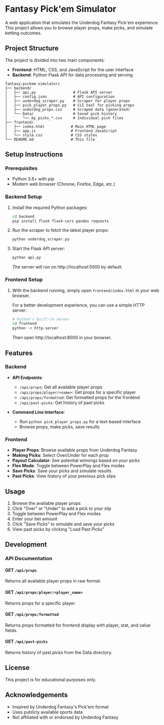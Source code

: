 # Fantasy Pick'em Simulator

A web application that simulates the Underdog Fantasy Pick'em experience. This project allows you to browse player props, make picks, and simulate betting outcomes.

## Project Structure

The project is divided into two main components:

- **Frontend**: HTML, CSS, and JavaScript for the user interface
- **Backend**: Python Flask API for data processing and serving

```
fantasy-pickem-simulator/
├── backend/
│   ├── api.py                 # Flask API server
│   ├── config.json            # API configuration
│   ├── underdog_scraper.py    # Scraper for player props
│   ├── pick_player_props.py   # CLI tool for picking props
│   ├── underdog_props.csv     # Scraped data (generated)
│   └── Data/                  # Saved pick history
│       └── my_picks_*.csv     # Individual pick files
├── frontend/
│   ├── index.html            # Main HTML page
│   ├── app.js                # Frontend JavaScript
│   └── style.css             # CSS styles
└── README.md                 # This file
```

## Setup Instructions

### Prerequisites

- Python 3.8+ with pip
- Modern web browser (Chrome, Firefox, Edge, etc.)

### Backend Setup

1. Install the required Python packages:
   ```bash
   cd backend
   pip install flask flask-cors pandas requests
   ```

2. Run the scraper to fetch the latest player props:
   ```bash
   python underdog_scraper.py
   ```

3. Start the Flask API server:
   ```bash
   python api.py
   ```

   The server will run on http://localhost:5000 by default.

### Frontend Setup

1. With the backend running, simply open `frontend/index.html` in your web browser.

   For a better development experience, you can use a simple HTTP server:
   ```bash
   # Python's built-in server
   cd frontend
   python -m http.server
   ```
   
   Then open http://localhost:8000 in your browser.

## Features

### Backend

- **API Endpoints**:
  - `/api/props`: Get all available player props
  - `/api/props/player/<name>`: Get props for a specific player
  - `/api/props/formatted`: Get formatted props for the frontend
  - `/api/past-picks`: Get history of past picks

- **Command Line Interface**:
  - Run `python pick_player_props.py` for a text-based interface
  - Browse props, make picks, save results

### Frontend

- **Player Props**: Browse available props from Underdog Fantasy
- **Making Picks**: Select Over/Under for each prop
- **Payout Calculator**: See potential winnings based on your picks
- **Flex Mode**: Toggle between PowerPlay and Flex modes
- **Save Picks**: Save your picks and simulate results
- **Past Picks**: View history of your previous pick slips

## Usage

1. Browse the available player props
2. Click "Over" or "Under" to add a pick to your slip
3. Toggle between PowerPlay and Flex modes
4. Enter your bet amount
5. Click "Save Picks" to simulate and save your picks
6. View past picks by clicking "Load Past Picks"

## Development

### API Documentation

#### GET `/api/props`
Returns all available player props in raw format.

#### GET `/api/props/player/<player_name>`
Returns props for a specific player.

#### GET `/api/props/formatted`
Returns props formatted for frontend display with player, stat, and value fields.

#### GET `/api/past-picks`
Returns history of past picks from the Data directory.

## License

This project is for educational purposes only.

## Acknowledgements

- Inspired by Underdog Fantasy's Pick'em format
- Uses publicly available sports data
- Not affiliated with or endorsed by Underdog Fantasy